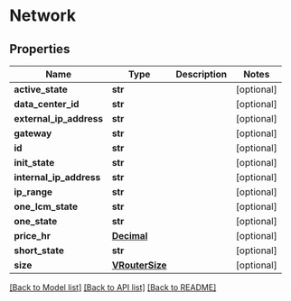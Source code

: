 # Network

## Properties
Name | Type | Description | Notes
------------ | ------------- | ------------- | -------------
**active_state** | **str** |  | [optional] 
**data_center_id** | **str** |  | [optional] 
**external_ip_address** | **str** |  | [optional] 
**gateway** | **str** |  | [optional] 
**id** | **str** |  | [optional] 
**init_state** | **str** |  | [optional] 
**internal_ip_address** | **str** |  | [optional] 
**ip_range** | **str** |  | [optional] 
**one_lcm_state** | **str** |  | [optional] 
**one_state** | **str** |  | [optional] 
**price_hr** | [**Decimal**](Decimal.md) |  | [optional] 
**short_state** | **str** |  | [optional] 
**size** | [**VRouterSize**](VRouterSize.md) |  | [optional] 

[[Back to Model list]](../README.md#documentation-for-models) [[Back to API list]](../README.md#documentation-for-api-endpoints) [[Back to README]](../README.md)


